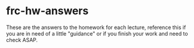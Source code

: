 # frc-hw-answers
These are the answers to the homework for each lecture, reference this if you are in need of a little "guidance" or if you finish your work and need to check ASAP.
